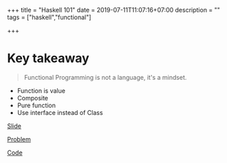 +++
title = "Haskell 101"
date = 2019-07-11T11:07:16+07:00
description = ""
tags = ["haskell","functional"]

+++

# Key takeaway

> Functional Programming is not a language, it's a mindset.

- Function is value
- Composite
- Pure function
- Use interface instead of Class


[Slide](https://dev.jigko.net/slides/haskell-101/)

[Problem](https://www.hackerrank.com/challenges/crush/problem)

[Code](https://dev.jigko.net/slides/haskell-101/array-crush.hs)

